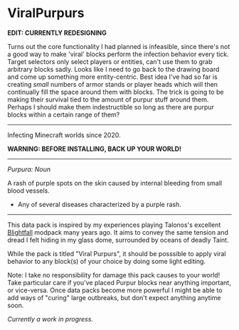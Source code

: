 # ViralPurpurs

**EDIT: CURRENTLY REDESIGNING**

Turns out the core functionality I had planned is infeasible, since there's not a good way to make 'viral' blocks perform the infection behavior every tick. Target selectors only select players or entities, can't use them to grab arbitrary blocks sadly. Looks like I need to go back to the drawing board and come up something more entity-centric. Best idea I've had so far is creating *small* numbers of armor stands or player heads which will then continually fill the space around them with blocks. The trick is going to be making their survival tied to the amount of purpur stuff around them. Perhaps I should make them indestructible so long as there are purpur blocks within a certain range of them?

---
Infecting Minecraft worlds since 2020.

**WARNING: BEFORE INSTALLING, BACK UP YOUR WORLD!**

---
*Purpura: Noun*

A rash of purple spots on the skin caused by internal bleeding from small blood vessels.
  - Any of several diseases characterized by a purple rash.
    
---

This data pack is inspired by my experiences playing Talonos's excellent [Blightfall](https://www.technicpack.net/modpack/blightfall.592618) modpack many years ago. It aims to convey the same tension and dread I felt hiding in my glass dome, surrounded by oceans of deadly Taint.

While the pack is titled "Viral Purpurs", it should be posssible to apply viral behavior to any block(s) of your choice by doing some light editing.

Note: I take no responsibility for damage this pack causes to your world! Take particular care if you've placed Purpur blocks near anything important, or vice-versa. Once data packs become more powerful I might be able to add ways of "curing" large outbreaks, but don't expect anything anytime soon. 

*Currently a work in progress.* 

